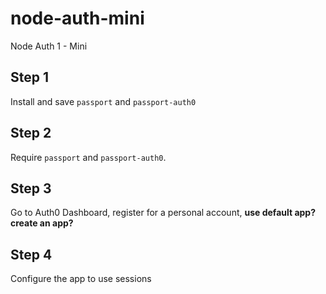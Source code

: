 # node-auth-mini
Node Auth 1 - Mini

## Step 1

Install and save `passport` and `passport-auth0`

## Step 2

Require `passport` and `passport-auth0`.

## Step 3

Go to Auth0 Dashboard, register for a personal account, <b> use default app? create an app?</b>

## Step 4

Configure the app to use sessions